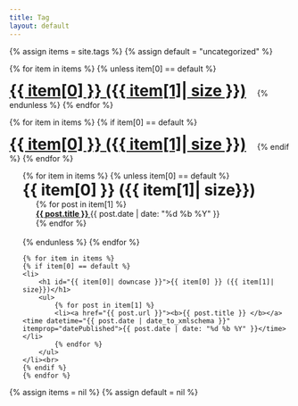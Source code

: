 ```yaml
---
title: Tag
layout: default
---
```


<style>
    h1 {
        display: inline;
    }
    ul {
        list-style-type: none;
    }
</style>

<div class="post-list">
<!-- tags.html -->
{% assign items = site.tags %}
{% assign default = "uncategorized" %}

{% for item in items %}
{% unless item[0] == default %}
<h1 style="20px"><a href="#{{ item[0]| downcase }}">{{ item[0] }} ({{ item[1]| size }})</a></h1>&nbsp;&nbsp;&nbsp;&nbsp;
{% endunless %}
{% endfor %}

{% for item in items %}
{% if item[0] == default %}
<h1 style="20px"><a class="post-title" href="#{{ item[0]| downcase }}">{{ item[0] }} ({{ item[1]| size }})</a></h1>&nbsp;&nbsp;&nbsp;&nbsp;
{% endif %}
{% endfor %}


<ul>
    {% for item in items %}
    {% unless item[0] == default %}
    <li>
        <h1 id="{{ item[0]| downcase }}">{{ item[0] }} ({{ item[1]| size}})</h1>
        <ul>  
            {% for post in item[1] %}
            <li><a href="{{ post.url }}"><b>{{ post.title }} </b></a> <time datetime="{{ post.date | date_to_xmlschema }}" itemprop="datePublished">{{ post.date | date: "%d %b %Y" }}</time></li>
            {% endfor %}
        </ul>
    </li><br>
    {% endunless %}
    {% endfor %}

    {% for item in items %}
    {% if item[0] == default %}
    <li>
        <h1 id="{{ item[0]| downcase }}">{{ item[0] }} ({{ item[1]| size}})</h1>
        <ul>  
            {% for post in item[1] %}
            <li><a href="{{ post.url }}"><b>{{ post.title }} </b></a> <time datetime="{{ post.date | date_to_xmlschema }}" itemprop="datePublished">{{ post.date | date: "%d %b %Y" }}</time></li>
            {% endfor %}
        </ul>
    </li><br>
    {% endif %}
    {% endfor %}
</ul>
{% assign items = nil %}
{% assign default = nil %}
</div>